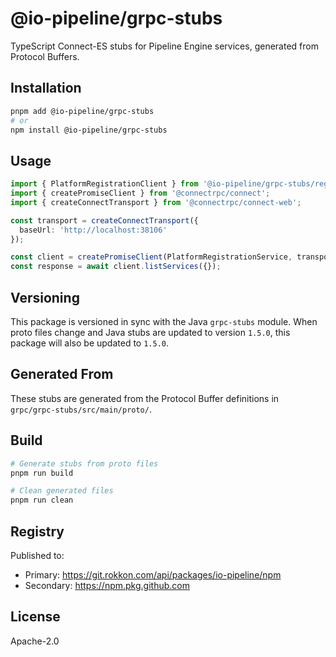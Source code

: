# @io-pipeline/grpc-stubs

TypeScript Connect-ES stubs for Pipeline Engine services, generated from Protocol Buffers.

## Installation

```bash
pnpm add @io-pipeline/grpc-stubs
# or
npm install @io-pipeline/grpc-stubs
```

## Usage

```typescript
import { PlatformRegistrationClient } from '@io-pipeline/grpc-stubs/registration';
import { createPromiseClient } from '@connectrpc/connect';
import { createConnectTransport } from '@connectrpc/connect-web';

const transport = createConnectTransport({
  baseUrl: 'http://localhost:38106'
});

const client = createPromiseClient(PlatformRegistrationService, transport);
const response = await client.listServices({});
```

## Versioning

This package is versioned in sync with the Java `grpc-stubs` module. When proto files change and Java stubs are updated to version `1.5.0`, this package will also be updated to `1.5.0`.

## Generated From

These stubs are generated from the Protocol Buffer definitions in `grpc/grpc-stubs/src/main/proto/`.

## Build

```bash
# Generate stubs from proto files
pnpm run build

# Clean generated files
pnpm run clean
```

## Registry

Published to:
- Primary: https://git.rokkon.com/api/packages/io-pipeline/npm
- Secondary: https://npm.pkg.github.com

## License

Apache-2.0

